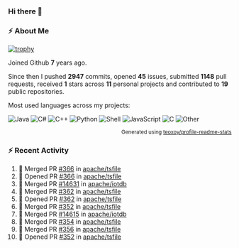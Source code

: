 ### Hi there 👋

### :zap: About Me

[![trophy](https://github-profile-trophy.vercel.app/?username=HTHou&theme=onedark)](https://github.com/ryo-ma/github-profile-trophy)
   
Joined Github **7** years ago.

Since then I pushed **2947** commits, opened **45** issues, submitted **1148** pull requests, received **1** stars across **11** personal projects and contributed to **19** public repositories.

Most used languages across my projects:

![Java](https://img.shields.io/static/v1?style=flat-square&label=%E2%A0%80&color=555&labelColor=%23b07219&message=Java%EF%B8%B189.3%25)
![C#](https://img.shields.io/static/v1?style=flat-square&label=%E2%A0%80&color=555&labelColor=%23178600&message=C%23%EF%B8%B13.9%25)
![C++](https://img.shields.io/static/v1?style=flat-square&label=%E2%A0%80&color=555&labelColor=%23f34b7d&message=C%2B%2B%EF%B8%B12.7%25)
![Python](https://img.shields.io/static/v1?style=flat-square&label=%E2%A0%80&color=555&labelColor=%233572A5&message=Python%EF%B8%B10.7%25)
![Shell](https://img.shields.io/static/v1?style=flat-square&label=%E2%A0%80&color=555&labelColor=%2389e051&message=Shell%EF%B8%B10.7%25)
![JavaScript](https://img.shields.io/static/v1?style=flat-square&label=%E2%A0%80&color=555&labelColor=%23f1e05a&message=JavaScript%EF%B8%B10.5%25)
![C](https://img.shields.io/static/v1?style=flat-square&label=%E2%A0%80&color=555&labelColor=%23555555&message=C%EF%B8%B10.4%25)
![Other](https://img.shields.io/static/v1?style=flat-square&label=%E2%A0%80&color=555&labelColor=%23ededed&message=Other%EF%B8%B11.4%25)

<p align="right"><sub>Generated using <a href="https://github.com/marketplace/actions/profile-readme-stats">teoxoy/profile-readme-stats</a></sub></p>


<!--![](https://github.com/HTHou/HTHou/blob/output/github-contribution-grid-snake.svg)-->

<!--![Haonan Hou's github stats](https://github-readme-stats.vercel.app/api?username=HTHou&count_private=true&show_icons=true&theme=onedark)-->

<!--![Haonan Hou's wakatime stats](https://github-readme-stats.vercel.app/api/wakatime?username=HTHou&layout=compact&theme=onedark)-->

<!--![Top Langs](https://github-readme-stats.vercel.app/api/top-langs/?username=HTHou&theme=onedark&layout=compact)-->

### :zap: Recent Activity
<!--START_SECTION:activity-->
1. 🎉 Merged PR [#366](https://github.com/apache/tsfile/pull/366) in [apache/tsfile](https://github.com/apache/tsfile)
2. 💪 Opened PR [#366](https://github.com/apache/tsfile/pull/366) in [apache/tsfile](https://github.com/apache/tsfile)
3. 🎉 Merged PR [#14631](https://github.com/apache/iotdb/pull/14631) in [apache/iotdb](https://github.com/apache/iotdb)
4. 🎉 Merged PR [#362](https://github.com/apache/tsfile/pull/362) in [apache/tsfile](https://github.com/apache/tsfile)
5. 💪 Opened PR [#362](https://github.com/apache/tsfile/pull/362) in [apache/tsfile](https://github.com/apache/tsfile)
6. 🎉 Merged PR [#352](https://github.com/apache/tsfile/pull/352) in [apache/tsfile](https://github.com/apache/tsfile)
7. 🎉 Merged PR [#14615](https://github.com/apache/iotdb/pull/14615) in [apache/iotdb](https://github.com/apache/iotdb)
8. 🎉 Merged PR [#354](https://github.com/apache/tsfile/pull/354) in [apache/tsfile](https://github.com/apache/tsfile)
9. 🎉 Merged PR [#356](https://github.com/apache/tsfile/pull/356) in [apache/tsfile](https://github.com/apache/tsfile)
10. 💪 Opened PR [#352](https://github.com/apache/tsfile/pull/352) in [apache/tsfile](https://github.com/apache/tsfile)
<!--END_SECTION:activity-->

<!--
**HTHou/HTHou** is a ✨ _special_ ✨ repository because its `README.md` (this file) appears on your GitHub profile.

Here are some ideas to get you started:

- 🔭 I’m currently working on ...
- 🌱 I’m currently learning ...
- 👯 I’m looking to collaborate on ...
- 🤔 I’m looking for help with ...
- 💬 Ask me about ...
- 📫 How to reach me: ...
- 😄 Pronouns: ...
- ⚡ Fun fact: ...
-->
